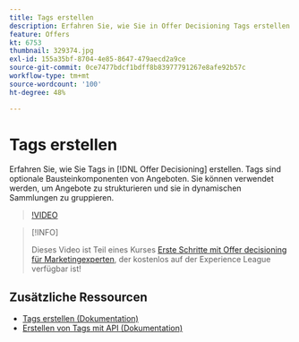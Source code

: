 ```yaml
---
title: Tags erstellen
description: Erfahren Sie, wie Sie in Offer Decisioning Tags erstellen. Tags sind optionale Bausteinkomponenten von Angeboten.
feature: Offers
kt: 6753
thumbnail: 329374.jpg
exl-id: 155a35bf-8704-4e85-8647-479aecd2a9ce
source-git-commit: 0ce7477bdcf1bdff8b83977791267e8afe92b57c
workflow-type: tm+mt
source-wordcount: '100'
ht-degree: 48%

---
```


# Tags erstellen

Erfahren Sie, wie Sie Tags in [!DNL Offer Decisioning] erstellen. Tags sind optionale Bausteinkomponenten von Angeboten. Sie können verwendet werden, um Angebote zu strukturieren und sie in dynamischen Sammlungen zu gruppieren.

>[!VIDEO](https://video.tv.adobe.com/v/329374?quality=12&learn=on)

>[!INFO]
>
> Dieses Video ist Teil eines Kurses [Erste Schritte mit Offer decisioning für Marketingexperten](https://experienceleague.adobe.com/?recommended=ExperiencePlatform-U-1-2020.1.offerdecisioning?lang=de), der kostenlos auf der Experience League verfügbar ist!


## Zusätzliche Ressourcen

* [Tags erstellen (Dokumentation)](https://experienceleague.adobe.com/docs/journey-optimizer/using/offer-decisioniong/create-components/creating-tags.html)
* [Erstellen von Tags mit API (Dokumentation)](https://experienceleague.adobe.com/docs/journey-optimizer/using/offer-decisioniong/api-reference/offers-api/tags/create.html)